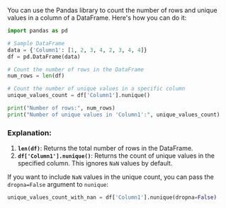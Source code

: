 You can use the Pandas library to count the number of rows and unique values in a column of a DataFrame. Here's how you can do it:

```python
import pandas as pd

# Sample DataFrame
data = {'Column1': [1, 2, 3, 4, 2, 3, 4, 4]}
df = pd.DataFrame(data)

# Count the number of rows in the DataFrame
num_rows = len(df)

# Count the number of unique values in a specific column
unique_values_count = df['Column1'].nunique()

print("Number of rows:", num_rows)
print("Number of unique values in 'Column1':", unique_values_count)
```

### Explanation:
1. **`len(df)`**: Returns the total number of rows in the DataFrame.
2. **`df['Column1'].nunique()`**: Returns the count of unique values in the specified column. This ignores `NaN` values by default.

If you want to include `NaN` values in the unique count, you can pass the `dropna=False` argument to `nunique`:
```python
unique_values_count_with_nan = df['Column1'].nunique(dropna=False)
```

